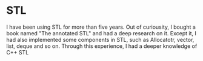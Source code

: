 # STL
I have been using STL for more than five years. Out of curiousity, I bought a book named "The annotated STL" and had a deep research on it. Except it, I had also implemented some components in STL, such as Allocatotr, vector, list, deque and so on. Through this experience, I had a deeper knowledge of C++ STL
